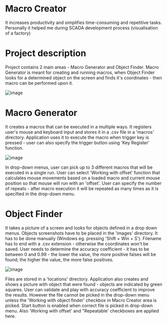 # Macro Creator 
It increases productivity and simplifies time-consuming and repetitive tasks. 
Personally it helped me during SCADA development process (visualisation of a factory) 

# Project description
Project contains 2 main areas - Macro Generator and Object Finder. Macro Generator is meant for creating and running macros, when Object Finder looks for a determined object on the screen and finds it's coordinates - then macro can be performed upon it. 

![image](https://github.com/DiminutiveFox/Macro-Creator/assets/135659343/f31da4f3-188c-4785-9103-0875973bbd3b)

# Macro Generator
It creates a macros that can be executed in a multiple ways. It registers user's mouse and keyboard input and stores it in a .csv file in a 'macros' directory. 
Application uses it to execute the macro when trigger key is pressed - user can also specify the trigger button using 'Key Register' function.

![image](https://github.com/DiminutiveFox/Macro-Creator/assets/135659343/29445c39-1427-4b89-9081-2e5e49b9885b)

In drop-down menus, user can pick up to 3 different macros that will be executed in a single run. 
User can select 'Working with offset' function that calculates mouse movements based on a loaded macro and current mouse position so that mouse will run with an 'offset'.
User can specify the number of repeats - after macro execution it will be repeated as many times as it is specified in the drop-down menu. 

# Object Finder
It takes a picture of a screen and looks for objects defined in a drop down menus. Objects screenshots have to be placed in the 'images' directory. It has to be done manually (Windows eg. pressing 'Shift + Win + S').
Filename has to end with a .csv extension - otherwise the coordinates won't be saved. User needs to determine the accuracy coefficient - it has to be between 0 and 0.99 - the lower the value, the more positive falses 
will be found; the higher the value, the more false positives.

![image](https://github.com/DiminutiveFox/Macro-Creator/assets/135659343/fe0d9bba-b8f8-4f01-811b-038734c145e8)

Files are stored in a 'locations' directory. Application also creates and shows a picture with object that were found - objects are indicated by green squares. User can validate and play with accuracy coefficient to improve the results. However the file cannot be picked in the drop-down menu unless the 'Working with object finder' checkbox in Macro Creator area is picked. 
Start button is enabled when correct file is picked in drop-down menu. Also 'Working with offset' and "Repeatable' checkboxes are applied here. 
